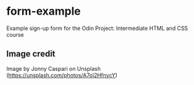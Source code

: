 # form-example
Example sign-up form for the Odin Project: Intermediate HTML and CSS course

## Image credit

Image by Jonny Caspari on Unsplash (https://unsplash.com/photos/A7ol2HfnycY)